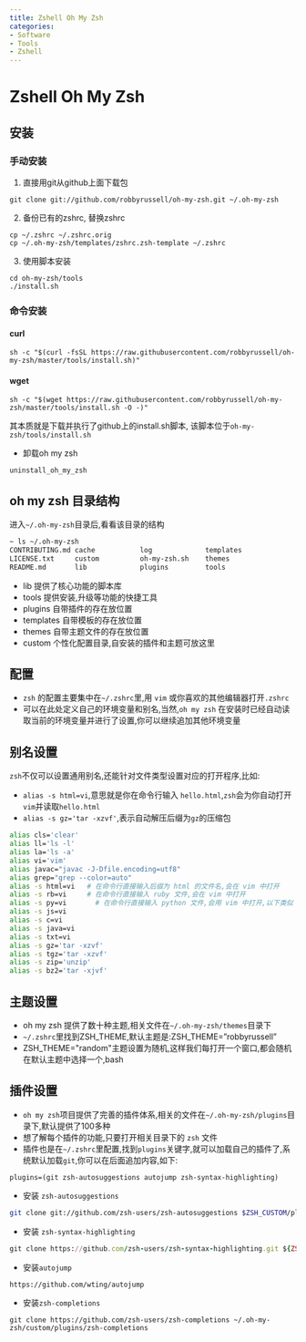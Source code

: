 ```yaml
---
title: Zshell Oh My Zsh
categories:
- Software
- Tools
- Zshell
---
```

# Zshell Oh My Zsh

## 安装

### 手动安装

1. 直接用git从github上面下载包

```shell
git clone git://github.com/robbyrussell/oh-my-zsh.git ~/.oh-my-zsh
```

2. 备份已有的zshrc, 替换zshrc

```shell
cp ~/.zshrc ~/.zshrc.orig
cp ~/.oh-my-zsh/templates/zshrc.zsh-template ~/.zshrc
```

3. 使用脚本安装

```shell
cd oh-my-zsh/tools
./install.sh
```

### 命令安装

#### curl

```shell
sh -c "$(curl -fsSL https://raw.githubusercontent.com/robbyrussell/oh-my-zsh/master/tools/install.sh)"
```

#### wget

```shell
sh -c "$(wget https://raw.githubusercontent.com/robbyrussell/oh-my-zsh/master/tools/install.sh -O -)"
```

其本质就是下载并执行了github上的install.sh脚本, 该脚本位于`oh-my-zsh/tools/install.sh`

- 卸载oh my zsh

```
uninstall_oh_my_zsh
```

## oh my zsh 目录结构

进入`~/.oh-my-zsh`目录后,看看该目录的结构

```bash
~ ls ~/.oh-my-zsh
CONTRIBUTING.md cache           log             templates
LICENSE.txt     custom          oh-my-zsh.sh    themes
README.md       lib             plugins         tools
```

- lib 提供了核心功能的脚本库
- tools 提供安装,升级等功能的快捷工具
- plugins 自带插件的存在放位置
- templates 自带模板的存在放位置
- themes  自带主题文件的存在放位置
- custom 个性化配置目录,自安装的插件和主题可放这里

## 配置

- `zsh` 的配置主要集中在`~/.zshrc`里,用 `vim` 或你喜欢的其他编辑器打开`.zshrc`
- 可以在此处定义自己的环境变量和别名,当然,`oh my zsh` 在安装时已经自动读取当前的环境变量并进行了设置,你可以继续追加其他环境变量

## 别名设置

`zsh`不仅可以设置通用别名,还能针对文件类型设置对应的打开程序,比如:

- `alias -s html=vi`,意思就是你在命令行输入 `hello.html`,`zsh`会为你自动打开`vim`并读取`hello.html`
- `alias -s gz='tar -xzvf'`,表示自动解压后缀为`gz`的压缩包

```bash
alias cls='clear'
alias ll='ls -l'
alias la='ls -a'
alias vi='vim'
alias javac="javac -J-Dfile.encoding=utf8"
alias grep="grep --color=auto"
alias -s html=vi   # 在命令行直接输入后缀为 html 的文件名,会在 vim 中打开
alias -s rb=vi     # 在命令行直接输入 ruby 文件,会在 vim 中打开
alias -s py=vi       # 在命令行直接输入 python 文件,会用 vim 中打开,以下类似
alias -s js=vi
alias -s c=vi
alias -s java=vi
alias -s txt=vi
alias -s gz='tar -xzvf'
alias -s tgz='tar -xzvf'
alias -s zip='unzip'
alias -s bz2='tar -xjvf'
```

## 主题设置

- oh my zsh 提供了数十种主题,相关文件在`~/.oh-my-zsh/themes`目录下
- `~/.zshrc`里找到ZSH_THEME,默认主题是:ZSH_THEME=”robbyrussell”
- ZSH_THEME="random"主题设置为随机,这样我们每打开一个窗口,都会随机在默认主题中选择一个,bash

## 插件设置

- `oh my zsh`项目提供了完善的插件体系,相关的文件在`~/.oh-my-zsh/plugins`目录下,默认提供了100多种
- 想了解每个插件的功能,只要打开相关目录下的 `zsh` 文件
- 插件也是在`~/.zshrc`里配置,找到`plugins`关键字,就可以加载自己的插件了,系统默认加载`git`,你可以在后面追加内容,如下:

```undefined
plugins=(git zsh-autosuggestions autojump zsh-syntax-highlighting)
```

- 安装 `zsh-autosuggestions`

```bash
git clone git://github.com/zsh-users/zsh-autosuggestions $ZSH_CUSTOM/plugins/zsh-autosuggestions
```

- 安装 `zsh-syntax-highlighting`

```ruby
git clone https://github.com/zsh-users/zsh-syntax-highlighting.git ${ZSH_CUSTOM:-~/.oh-my-zsh/custom}/plugins/zsh-syntax-highlighting
```

- 安装`autojump`

```sh
https://github.com/wting/autojump
```

- 安装`zsh-completions`

```
git clone https://github.com/zsh-users/zsh-completions ~/.oh-my-zsh/custom/plugins/zsh-completions
```
